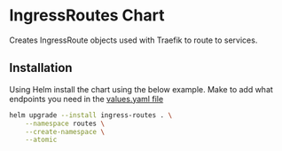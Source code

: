 # IngressRoutes Chart
Creates IngressRoute objects used with Traefik to route to services.

## Installation
Using Helm install the chart using the below example. Make to add what endpoints you need in the [values.yaml file](values.yaml)
```bash
helm upgrade --install ingress-routes . \
    --namespace routes \
    --create-namespace \
    --atomic
```
